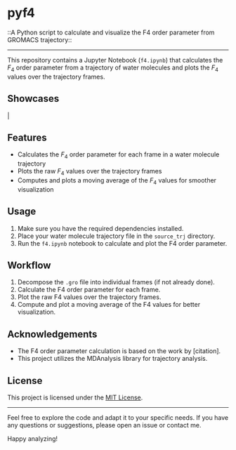 # pyf4
::A Python script to calculate and visualize the F4 order parameter from GROMACS trajectory::

----

This repository contains a Jupyter Notebook (`f4.ipynb`) that calculates the $F_4$ order parameter from a trajectory of water molecules and plots the $F_4$ values over the trajectory frames.

## Showcases

| 

## Features

- Calculates the $F_4$ order parameter for each frame in a water molecule trajectory
- Plots the raw $F_4$ values over the trajectory frames
- Computes and plots a moving average of the $F_4$ values for smoother visualization

## Usage

1. Make sure you have the required dependencies installed.
2. Place your water molecule trajectory file in the `source_trj` directory.
3. Run the `f4.ipynb` notebook to calculate and plot the F4 order parameter.

## Workflow

1. Decompose the `.gro` file into individual frames (if not already done).
2. Calculate the F4 order parameter for each frame.
3. Plot the raw F4 values over the trajectory frames.
4. Compute and plot a moving average of the F4 values for better visualization.

## Acknowledgements

- The F4 order parameter calculation is based on the work by [citation].
- This project utilizes the MDAnalysis library for trajectory analysis.

## License

This project is licensed under the [MIT License](LICENSE).

---

Feel free to explore the code and adapt it to your specific needs. If you have any questions or suggestions, please open an issue or contact me.

Happy analyzing!
